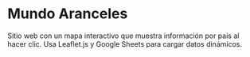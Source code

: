 # Mundo Aranceles

Sitio web con un mapa interactivo que muestra información por país al hacer clic. Usa Leaflet.js y Google Sheets para cargar datos dinámicos.